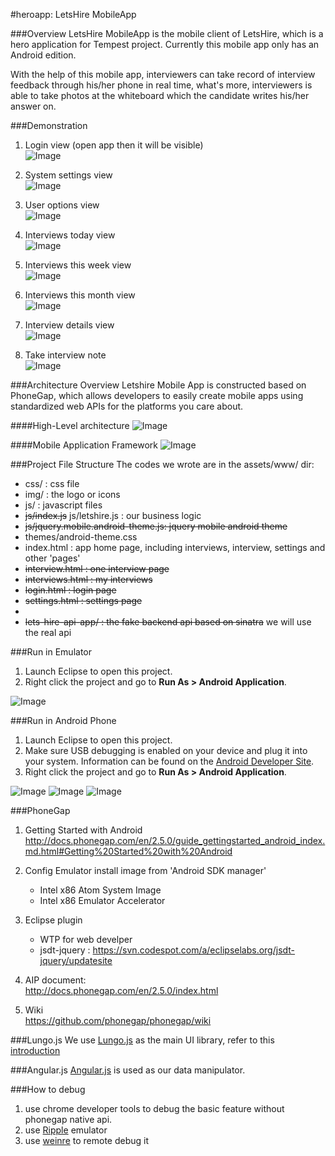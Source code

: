 #heroapp: LetsHire MobileApp

###Overview
LetsHire MobileApp is the mobile client of LetsHire, which is a hero application for Tempest project. Currently this mobile app only has an Android edition.

With the help of this mobile app, interviewers can take record of interview feedback through his/her phone in real time, what's more, interviewers is able to take photos at the whiteboard which the candidate writes his/her answer on.

###Demonstration
1. Login view (open app then it will be visible)  
   ![Image](scenario/1.png?raw=true)

2. System settings view  
   ![Image](scenario/2.png?raw=true)

3. User options view  
   ![Image](scenario/3.png?raw=true)

4. Interviews today view  
   ![Image](scenario/4.png?raw=true)

5. Interviews this week view  
   ![Image](scenario/5.png?raw=true)

6. Interviews this month view  
   ![Image](scenario/6.png?raw=true)

7. Interview details view  
   ![Image](scenario/7.png?raw=true)

8. Take interview note  
   ![Image](scenario/8.png?raw=true)

###Architecture Overview
Letshire Mobile App is constructed based on PhoneGap, which allows developers to easily create mobile apps using standardized web APIs for the platforms you care about.

####High-Level architecture
![Image](architecture.png?raw=true)

####Mobile Application Framework
![Image](MobileAppFramework.png?raw=true)

###Project File Structure
The codes we wrote are in the assets/www/ dir:

* css/ : css file
* img/	: the logo or icons
* js/	: javascript files
* ~~js/index.js~~ js/letshire.js : our business logic
* ~~js/jquery.mobile.android-theme.js: jquery mobile android theme~~
* themes/android-theme.css
* index.html : app home page, including interviews, interview, settings and other 'pages'
* ~~interview.html : one interview page~~ 
* ~~interviews.html : my interviews~~
* ~~login.html : login page~~
* ~~settings.html : settings page~~
*   
* ~~lets-hire-api-app/ : the fake backend api based on sinatra~~ we will use the real api 

###Run in Emulator
1. Launch Eclipse to open this project.
2. Right click the project and go to **Run As > Android Application**.

![Image](imgs/emulator.png)

###Run in Android Phone
1. Launch Eclipse to open this project.
2. Make sure USB debugging is enabled on your device and plug it into your system. Information can be found on the [Android Developer Site](http://developer.android.com/tools/device.html).
3. Right click the project and go to **Run As > Android Application**.

![Image](imgs/phone1.png) 
![Image](imgs/phone2.png) 
![Image](imgs/phone3.png) 

###PhoneGap
1. Getting Started with Android  
     http://docs.phonegap.com/en/2.5.0/guide_gettingstarted_android_index.md.html#Getting%20Started%20with%20Android
2. Config Emulator
	install image from 'Android SDK manager'
	* Intel x86 Atom System Image
	* Intel x86 Emulator Accelerator
	
3. 	Eclipse plugin
	* WTP for web develper
	* jsdt-jquery : https://svn.codespot.com/a/eclipselabs.org/jsdt-jquery/updatesite
4. 	AIP document:   
	http://docs.phonegap.com/en/2.5.0/index.html
5. 	Wiki  
	https://github.com/phonegap/phonegap/wiki

###Lungo.js
We use [Lungo.js](http://lungo.tapquo.com/) as the main UI library, refer to this [introduction](http://lungo.tapquo.com/howto/prototype/)

###Angular.js
[Angular.js](http://angularjs.org/) is used as our data manipulator.

###How to debug
1. use chrome developer tools to debug the basic feature without phonegap native api.
2. use [Ripple](https://chrome.google.com/webstore/detail/ripple-emulator-beta/geelfhphabnejjhdalkjhgipohgpdnoc?hl=en) emulator
3. use [weinre](http://people.apache.org/~pmuellr/weinre/docs/latest/Home.html) to remote debug it
